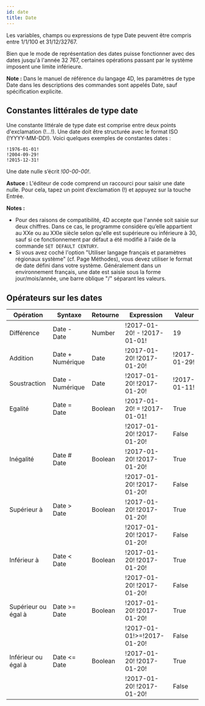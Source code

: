 ```yaml
---
id: date
title: Date
---
```


Les variables, champs ou expressions de type Date peuvent être compris entre 1/1/100 et 31/12/32767.

Bien que le mode de représentation des dates puisse fonctionner avec des dates jusqu'à l'année 32 767, certaines opérations passant par le système imposent une limite inférieure.

**Note :** Dans le manuel de référence du langage 4D, les paramètres de type Date dans les descriptions des commandes sont appelés Date, sauf spécification explicite.

## Constantes littérales de type date

Une constante littérale de type date est comprise entre deux points d'exclamation (!…!). Une date doit être structurée avec le format ISO (!YYYY-MM-DD!). Voici quelques exemples de constantes dates :

```4d
!1976-01-01!
!2004-09-29!
!2015-12-31!
```

Une date nulle s’écrit _!00-00-00!_.

**Astuce :** L'éditeur de code comprend un raccourci pour saisir une date nulle. Pour cela, tapez un point d’exclamation (!) et appuyez sur la touche Entrée.

**Notes :**

- Pour des raisons de compatibilité, 4D accepte que l'année soit saisie sur deux chiffres. Dans ce cas, le programme considère qu’elle appartient au XXe ou au XXIe siècle selon qu'elle est supérieure ou inférieure à 30, sauf si ce fonctionnement par défaut a été modifié à l'aide de la commande `SET DEFAULT CENTURY`.
- Si vous avez coché l'option "Utiliser langage français et paramètres régionaux système" (cf. Page Méthodes), vous devez utiliser le format de date défini dans votre système. Généralement dans un environnement français, une date est saisie sous la forme jour/mois/année, une barre oblique "/" séparant les valeurs.

## Opérateurs sur les dates

| Opération           | Syntaxe          | Retourne | Expression                  | Valeur       |
| ------------------- | ---------------- | -------- | --------------------------- | ------------ |
| Différence          | Date - Date      | Number   | !2017-01-20! - !2017-01-01! | 19           |
| Addition            | Date + Numérique | Date     | !2017-01-20! !2017-01-20!   | !2017-01-29! |
| Soustraction        | Date - Numérique | Date     | !2017-01-20! !2017-01-20!   | !2017-01-11! |
| Egalité             | Date = Date      | Boolean  | !2017-01-20! = !2017-01-01! | True         |
|                     |                  |          | !2017-01-20! !2017-01-20!   | False        |
| Inégalité           | Date # Date      | Boolean  | !2017-01-20! !2017-01-20!   | True         |
|                     |                  |          | !2017-01-20! !2017-01-20!   | False        |
| Supérieur à         | Date > Date      | Boolean  | !2017-01-20! !2017-01-20!   | True         |
|                     |                  |          | !2017-01-20! !2017-01-20!   | False        |
| Inférieur à         | Date < Date      | Boolean  | !2017-01-20! !2017-01-20!   | True         |
|                     |                  |          | !2017-01-20! !2017-01-20!   | False        |
| Supérieur ou égal à | Date >= Date     | Boolean  | !2017-01-20! !2017-01-20!   | True         |
|                     |                  |          | !2017-01-01!>=!2017-01-20!  | False        |
| Inférieur ou égal à | Date <= Date     | Boolean  | !2017-01-20! !2017-01-20!   | True         |
|                     |                  |          | !2017-01-20! !2017-01-20!   | False        |
